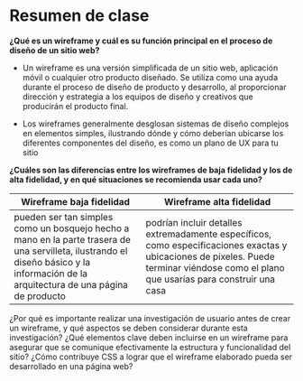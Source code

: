 # Resumen de clase

**¿Qué es un wireframe y cuál es su función principal en el proceso de diseño de un sitio web?**

- Un wireframe es una versión simplificada de un sitio web, aplicación móvil o cualquier otro producto diseñado. Se utiliza como una ayuda durante el proceso de diseño de producto y desarrollo, al proporcionar dirección y estrategia a los equipos de diseño y creativos que producirán el producto final. 

- Los wireframes generalmente desglosan sistemas de diseño complejos en elementos simples, ilustrando dónde y cómo deberían ubicarse los diferentes componentes del diseño, es como un plano de UX para tu sitio

**¿Cuáles son las diferencias entre los wireframes de baja fidelidad y los de alta fidelidad, y en qué situaciones se recomienda usar cada uno?**

|Wireframe baja fidelidad | Wireframe alta fidelidad|
|-------------------------|-------------------------|
|pueden ser tan simples como un bosquejo hecho a mano en la parte trasera de una servilleta, ilustrando el diseño básico y la información de la arquitectura de una página de producto|podrían incluir detalles extremadamente específicos, como especificaciones exactas y ubicaciones de píxeles. Puede terminar viéndose como el plano que usarías para construir una casa|







¿Por qué es importante realizar una investigación de usuario antes de crear un wireframe, y qué aspectos se deben considerar durante esta investigación?
¿Qué elementos clave deben incluirse en un wireframe para asegurar que se comunique efectivamente la estructura y funcionalidad del sitio?
¿Cómo contribuye CSS a lograr que el wireframe elaborado pueda ser desarrollado en una página web?